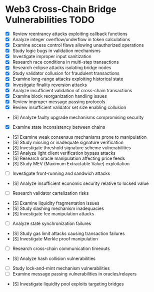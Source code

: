 # Web3 Cross-Chain Bridge Vulnerabilities TODO

- [X] Review reentrancy attacks exploiting callback functions
- [X] Analyze integer overflow/underflow in token calculations
- [X] Examine access control flaws allowing unauthorized operations
- [X] Study logic bugs in validation mechanisms
- [X] Investigate improper input sanitization
- [X] Research race conditions in multi-step transactions
- [X] Research eclipse attacks isolating bridge nodes
- [X] Study validator collusion for fraudulent transactions
- [X] Examine long-range attacks exploiting historical state
- [X] Investigate finality reversion attacks
- [X] Analyze insufficient validation of cross-chain transactions
- [X] Examine block reorganization handling issues
- [X] Review improper message passing protocols
- [X] Review insufficient validator set size enabling collusion
- [S] Analyze faulty upgrade mechanisms compromising security
- [X] Examine state inconsistency between chains
- [S] Examine weak consensus mechanisms prone to manipulation
- [S] Study missing or inadequate signature verification
- [S] Investigate threshold signature scheme vulnerabilities
- [S] Analyze light client verification bypass attacks
- [S] Research oracle manipulation affecting price feeds
- [S] Study MEV (Maximum Extractable Value) exploitation
- [ ] Investigate front-running and sandwich attacks
- [S] Analyze insufficient economic security relative to locked value
- [ ] Research validator cartelization risks
- [S] Examine liquidity fragmentation issues
- [S] Study slashing mechanism inadequacies
- [S] Investigate fee manipulation attacks
- [ ] Analyze state synchronization failures
- [S] Study gas limit attacks causing transaction failures
- [S] Investigate Merkle proof manipulation
- [ ] Research cross-chain communication timeouts
- [S] Analyze hash collision vulnerabilities
- [ ] Study lock-and-mint mechanism vulnerabilities
- [ ] Examine message passing vulnerabilities in oracles/relayers
- [S] Investigate liquidity pool exploits targeting bridges
